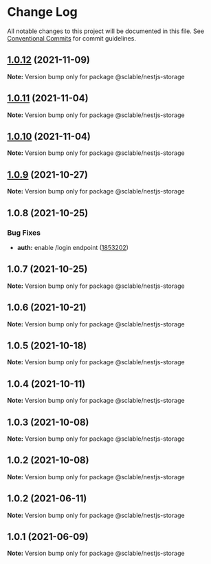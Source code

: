 # Change Log

All notable changes to this project will be documented in this file.
See [Conventional Commits](https://conventionalcommits.org) for commit guidelines.

## [1.0.12](https://github.com/sclable/nestjs-libs/compare/@sclable/nestjs-storage@1.0.11...@sclable/nestjs-storage@1.0.12) (2021-11-09)

**Note:** Version bump only for package @sclable/nestjs-storage





## [1.0.11](https://github.com/sclable/nestjs-libs/compare/@sclable/nestjs-storage@1.0.10...@sclable/nestjs-storage@1.0.11) (2021-11-04)

**Note:** Version bump only for package @sclable/nestjs-storage





## [1.0.10](https://github.com/sclable/nestjs-libs/compare/@sclable/nestjs-storage@1.0.9...@sclable/nestjs-storage@1.0.10) (2021-11-04)

**Note:** Version bump only for package @sclable/nestjs-storage





## [1.0.9](https://github.com/sclable/nestjs-libs/compare/@sclable/nestjs-storage@1.0.8...@sclable/nestjs-storage@1.0.9) (2021-10-27)

**Note:** Version bump only for package @sclable/nestjs-storage





## 1.0.8 (2021-10-25)


### Bug Fixes

* **auth:** enable /login endpoint ([1853202](https://github.com/sclable/nestjs-libs/commit/1853202630ae9219ec412c8cddf7b557435ee22a))





## 1.0.7 (2021-10-25)

**Note:** Version bump only for package @sclable/nestjs-storage





## 1.0.6 (2021-10-21)

**Note:** Version bump only for package @sclable/nestjs-storage





## 1.0.5 (2021-10-18)

**Note:** Version bump only for package @sclable/nestjs-storage





## 1.0.4 (2021-10-11)

**Note:** Version bump only for package @sclable/nestjs-storage





## 1.0.3 (2021-10-08)

**Note:** Version bump only for package @sclable/nestjs-storage





## 1.0.2 (2021-10-08)

**Note:** Version bump only for package @sclable/nestjs-storage





## 1.0.2 (2021-06-11)

**Note:** Version bump only for package @sclable/nestjs-storage





## 1.0.1 (2021-06-09)

**Note:** Version bump only for package @sclable/nestjs-storage
